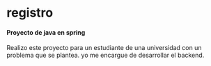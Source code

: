 # registro
#### Proyecto de java en spring 

Realizo este proyecto para un estudiante de una universidad con un problema que se plantea. 
yo me encargue de desarrollar el backend. 


